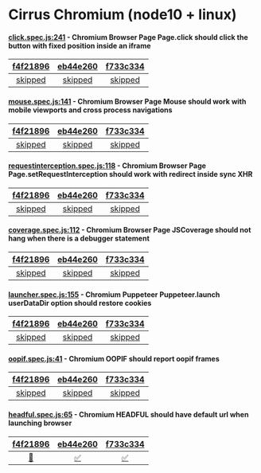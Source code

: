 # Cirrus Chromium (node10 + linux)

#### [click.spec.js:241](https://github.com/GoogleChrome/puppeteer/blob/f4f21896d2c573a2e16cd813804bc7aaa3f36b51//test/click.spec.js#L241) - Chromium Browser Page Page.click should click the button with fixed position inside an iframe

| [f4f21896](https://cirrus-ci.com/task/5240905496264704) | [eb44e260](https://cirrus-ci.com/task/6099053970980864) | [f733c334](https://cirrus-ci.com/task/4850046158241792) |
| :---: | :---: | :---: |
| [skipped](https://github.com/GoogleChrome/puppeteer/blob/f4f21896d2c573a2e16cd813804bc7aaa3f36b51//test/click.spec.js#L241) | [skipped](https://github.com/GoogleChrome/puppeteer/blob/eb44e260a97eaf58aaa96e40e448ea1f327a0018//test/click.spec.js#L241) | [skipped](https://github.com/GoogleChrome/puppeteer/blob/f733c334dc974114a6b68b6734fd79d60a6ebe0e//test/click.spec.js#L241) |

#### [mouse.spec.js:141](https://github.com/GoogleChrome/puppeteer/blob/f4f21896d2c573a2e16cd813804bc7aaa3f36b51//test/mouse.spec.js#L141) - Chromium Browser Page Mouse should work with mobile viewports and cross process navigations

| [f4f21896](https://cirrus-ci.com/task/5240905496264704) | [eb44e260](https://cirrus-ci.com/task/6099053970980864) | [f733c334](https://cirrus-ci.com/task/4850046158241792) |
| :---: | :---: | :---: |
| [skipped](https://github.com/GoogleChrome/puppeteer/blob/f4f21896d2c573a2e16cd813804bc7aaa3f36b51//test/mouse.spec.js#L141) | [skipped](https://github.com/GoogleChrome/puppeteer/blob/eb44e260a97eaf58aaa96e40e448ea1f327a0018//test/mouse.spec.js#L141) | [skipped](https://github.com/GoogleChrome/puppeteer/blob/f733c334dc974114a6b68b6734fd79d60a6ebe0e//test/mouse.spec.js#L141) |

#### [requestinterception.spec.js:118](https://github.com/GoogleChrome/puppeteer/blob/f4f21896d2c573a2e16cd813804bc7aaa3f36b51//test/requestinterception.spec.js#L118) - Chromium Browser Page Page.setRequestInterception should work with redirect inside sync XHR

| [f4f21896](https://cirrus-ci.com/task/5240905496264704) | [eb44e260](https://cirrus-ci.com/task/6099053970980864) | [f733c334](https://cirrus-ci.com/task/4850046158241792) |
| :---: | :---: | :---: |
| [skipped](https://github.com/GoogleChrome/puppeteer/blob/f4f21896d2c573a2e16cd813804bc7aaa3f36b51//test/requestinterception.spec.js#L118) | [skipped](https://github.com/GoogleChrome/puppeteer/blob/eb44e260a97eaf58aaa96e40e448ea1f327a0018//test/requestinterception.spec.js#L118) | [skipped](https://github.com/GoogleChrome/puppeteer/blob/f733c334dc974114a6b68b6734fd79d60a6ebe0e//test/requestinterception.spec.js#L118) |

#### [coverage.spec.js:112](https://github.com/GoogleChrome/puppeteer/blob/f4f21896d2c573a2e16cd813804bc7aaa3f36b51//test/coverage.spec.js#L112) - Chromium Browser Page JSCoverage should not hang when there is a debugger statement

| [f4f21896](https://cirrus-ci.com/task/5240905496264704) | [eb44e260](https://cirrus-ci.com/task/6099053970980864) | [f733c334](https://cirrus-ci.com/task/4850046158241792) |
| :---: | :---: | :---: |
| [skipped](https://github.com/GoogleChrome/puppeteer/blob/f4f21896d2c573a2e16cd813804bc7aaa3f36b51//test/coverage.spec.js#L112) | [skipped](https://github.com/GoogleChrome/puppeteer/blob/eb44e260a97eaf58aaa96e40e448ea1f327a0018//test/coverage.spec.js#L112) | [skipped](https://github.com/GoogleChrome/puppeteer/blob/f733c334dc974114a6b68b6734fd79d60a6ebe0e//test/coverage.spec.js#L112) |

#### [launcher.spec.js:155](https://github.com/GoogleChrome/puppeteer/blob/f4f21896d2c573a2e16cd813804bc7aaa3f36b51//test/launcher.spec.js#L155) - Chromium Puppeteer Puppeteer.launch userDataDir option should restore cookies

| [f4f21896](https://cirrus-ci.com/task/5240905496264704) | [eb44e260](https://cirrus-ci.com/task/6099053970980864) | [f733c334](https://cirrus-ci.com/task/4850046158241792) |
| :---: | :---: | :---: |
| [skipped](https://github.com/GoogleChrome/puppeteer/blob/f4f21896d2c573a2e16cd813804bc7aaa3f36b51//test/launcher.spec.js#L155) | [skipped](https://github.com/GoogleChrome/puppeteer/blob/eb44e260a97eaf58aaa96e40e448ea1f327a0018//test/launcher.spec.js#L155) | [skipped](https://github.com/GoogleChrome/puppeteer/blob/f733c334dc974114a6b68b6734fd79d60a6ebe0e//test/launcher.spec.js#L155) |

#### [oopif.spec.js:41](https://github.com/GoogleChrome/puppeteer/blob/f4f21896d2c573a2e16cd813804bc7aaa3f36b51//test/oopif.spec.js#L41) - Chromium OOPIF should report oopif frames

| [f4f21896](https://cirrus-ci.com/task/5240905496264704) | [eb44e260](https://cirrus-ci.com/task/6099053970980864) | [f733c334](https://cirrus-ci.com/task/4850046158241792) |
| :---: | :---: | :---: |
| [skipped](https://github.com/GoogleChrome/puppeteer/blob/f4f21896d2c573a2e16cd813804bc7aaa3f36b51//test/oopif.spec.js#L41) | [skipped](https://github.com/GoogleChrome/puppeteer/blob/eb44e260a97eaf58aaa96e40e448ea1f327a0018//test/oopif.spec.js#L41) | [skipped](https://github.com/GoogleChrome/puppeteer/blob/f733c334dc974114a6b68b6734fd79d60a6ebe0e//test/oopif.spec.js#L41) |

#### [headful.spec.js:65](https://github.com/GoogleChrome/puppeteer/blob/f4f21896d2c573a2e16cd813804bc7aaa3f36b51//test/headful.spec.js#L65) - Chromium HEADFUL should have default url when launching browser

| [f4f21896](https://cirrus-ci.com/task/5240905496264704) | [eb44e260](https://cirrus-ci.com/task/6099053970980864) | [f733c334](https://cirrus-ci.com/task/4850046158241792) |
| :---: | :---: | :---: |
| [🛑](https://github.com/GoogleChrome/puppeteer/blob/f4f21896d2c573a2e16cd813804bc7aaa3f36b51//test/headful.spec.js#L65) | [✅](https://github.com/GoogleChrome/puppeteer/blob/eb44e260a97eaf58aaa96e40e448ea1f327a0018//test/headful.spec.js#L65) | [✅](https://github.com/GoogleChrome/puppeteer/blob/f733c334dc974114a6b68b6734fd79d60a6ebe0e//test/headful.spec.js#L65) |
